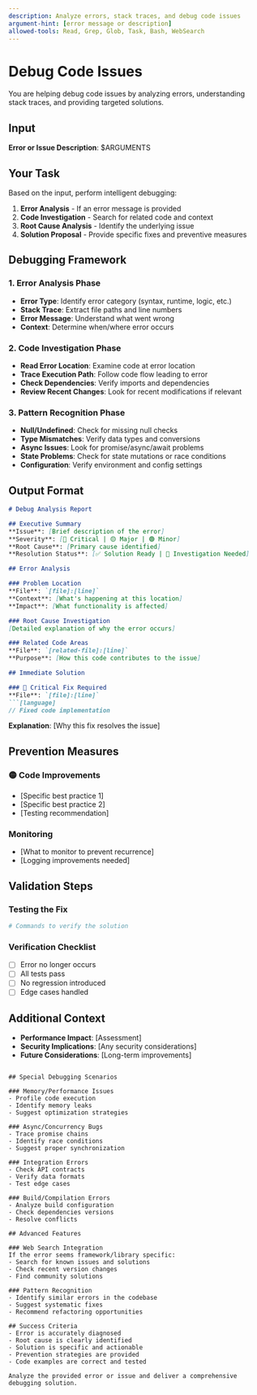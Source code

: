 ```yaml
---
description: Analyze errors, stack traces, and debug code issues
argument-hint: [error message or description]
allowed-tools: Read, Grep, Glob, Task, Bash, WebSearch
---
```


# Debug Code Issues

You are helping debug code issues by analyzing errors, understanding stack traces, and providing targeted solutions.

## Input
**Error or Issue Description**: $ARGUMENTS

## Your Task

Based on the input, perform intelligent debugging:

1. **Error Analysis** - If an error message is provided
2. **Code Investigation** - Search for related code and context
3. **Root Cause Analysis** - Identify the underlying issue
4. **Solution Proposal** - Provide specific fixes and preventive measures

## Debugging Framework

### 1. Error Analysis Phase
- **Error Type**: Identify error category (syntax, runtime, logic, etc.)
- **Stack Trace**: Extract file paths and line numbers
- **Error Message**: Understand what went wrong
- **Context**: Determine when/where error occurs

### 2. Code Investigation Phase
- **Read Error Location**: Examine code at error location
- **Trace Execution Path**: Follow code flow leading to error
- **Check Dependencies**: Verify imports and dependencies
- **Review Recent Changes**: Look for recent modifications if relevant

### 3. Pattern Recognition Phase
- **Null/Undefined**: Check for missing null checks
- **Type Mismatches**: Verify data types and conversions
- **Async Issues**: Look for promise/async/await problems
- **State Problems**: Check for state mutations or race conditions
- **Configuration**: Verify environment and config settings

## Output Format

```markdown
# Debug Analysis Report

## Executive Summary
**Issue**: [Brief description of the error]
**Severity**: [🔴 Critical | 🟡 Major | 🟢 Minor]
**Root Cause**: [Primary cause identified]
**Resolution Status**: [✅ Solution Ready | 🚧 Investigation Needed]

## Error Analysis

### Problem Location
**File**: `[file]:[line]`
**Context**: [What's happening at this location]
**Impact**: [What functionality is affected]

### Root Cause Investigation
[Detailed explanation of why the error occurs]

### Related Code Areas
**File**: `[related-file]:[line]`
**Purpose**: [How this code contributes to the issue]

## Immediate Solution

### 🔴 Critical Fix Required
**File**: `[file]:[line]`
```[language]
// Fixed code implementation
```

**Explanation**: [Why this fix resolves the issue]

## Prevention Measures

### 🟡 Code Improvements
- [Specific best practice 1]
- [Specific best practice 2] 
- [Testing recommendation]

### Monitoring
- [What to monitor to prevent recurrence]
- [Logging improvements needed]

## Validation Steps

### Testing the Fix
```bash
# Commands to verify the solution
```

### Verification Checklist
- [ ] Error no longer occurs
- [ ] All tests pass
- [ ] No regression introduced
- [ ] Edge cases handled

## Additional Context
- **Performance Impact**: [Assessment]
- **Security Implications**: [Any security considerations]
- **Future Considerations**: [Long-term improvements]
```

## Special Debugging Scenarios

### Memory/Performance Issues
- Profile code execution
- Identify memory leaks
- Suggest optimization strategies

### Async/Concurrency Bugs
- Trace promise chains
- Identify race conditions
- Suggest proper synchronization

### Integration Errors
- Check API contracts
- Verify data formats
- Test edge cases

### Build/Compilation Errors
- Analyze build configuration
- Check dependencies versions
- Resolve conflicts

## Advanced Features

### Web Search Integration
If the error seems framework/library specific:
- Search for known issues and solutions
- Check recent version changes
- Find community solutions

### Pattern Recognition
- Identify similar errors in the codebase
- Suggest systematic fixes
- Recommend refactoring opportunities

## Success Criteria
- Error is accurately diagnosed
- Root cause is clearly identified
- Solution is specific and actionable
- Prevention strategies are provided
- Code examples are correct and tested

Analyze the provided error or issue and deliver a comprehensive debugging solution.
